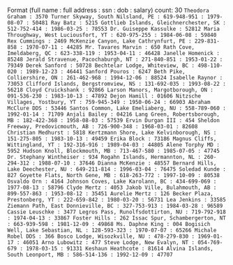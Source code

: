 Format (full name : full address : ssn : dob :  salary)
count: 30
`
Theodora Graham : 3570 Turner Skyway, South Nilsland, PE : 619-948-951 : 1979-08-07 : 50481
 Ray Batz : 5215 Gottlieb Islands, Gleichnerchester, SK : 512-752-414 : 1986-03-25 : 78553
 Dr. Guiseppe Kassulke : 52812 Maria Throughway, West Luciousfort, YT : 620-975-255 : 1984-06-08 : 59840
 Rex Cummings : 2469 McKenzie Canyon, Lake Cathrynfurt, PE : 229-831-858 : 1970-07-11 : 44285
 Mr. Tavares Marvin : 650 Rath Cove, Imeldaberg, QC : 623-338-119 : 1953-04-11 : 46428
 Janelle Homenick : 85248 Jerald Stravenue, Pacochaburgh, NT : 271-840-851 : 1953-01-22 : 79349
 Derek Sanford : 50728 Bechtelar Lodge, Whiteview, BC : 498-110-020 : 1989-12-23 : 46441
 Sanford Pouros : 6247 Beth Pike, Colliershire, ON : 261-462-968 : 1994-12-06 : 88524
 Isabelle Raynor : 73053 Clifford Islands, Bergstromview, NS : 131-692-035 : 1993-08-22 : 56218
 Cloyd Cruickshank : 92866 Larson Manors, Margotborough, ON : 091-536-230 : 1983-10-13 : 47892
 Dejon Hamill : 01606 Nitzsche Villages, Yostbury, YT : 759-945-349 : 1950-06-24 : 66903
 Abraham McClure DDS : 53446 Santos Common, Lake Emeliaberg, NU : 558-789-060 : 1992-01-14 : 71709
 Anjali Bailey : 04216 Lang Green, Robertsborough, MB : 182-422-368 : 1958-08-03 : 57539
 Ervin Durgan III : 454 Sheldon Freeway, Predovicmouth, AB : 726-900-348 : 1968-03-01 : 82608
 Christian Medhurst : 5818 Kertzmann Shore, Lake Kelvinborough, NS : 151-275-805 : 1983-10-13 : 49459
 Erika Block : 73186 Magnus Cliffs, Wittingland, YT : 192-316-916 : 1989-04-03 : 44805
 Alene Torphy MD : 5952 Hudson Knoll, Blockmouth, MB : 713-467-580 : 1985-07-05 : 47745
 Dr. Stephany Wintheiser : 934 Rogahn Islands, Hermannton, NL : 260-294-312 : 1988-07-10 : 37646
 Dianna McKenzie : 48557 Bernard Hills, Lake Deechester, NU : 649-211-814 : 1996-03-04 : 76475
 Soledad Kunde : 827 Goyette Flats, North Gene, MB : 618-263-772 : 1997-10-09 : 80538
 Osvaldo Orn : 4164 Johnson Coves, Lake Karolann, BC : 434-699-069 : 1977-08-13 : 58796
 Clyde Mertz : 4053 Jakob Ville, Bulahmouth, AB : 899-557-863 : 1953-08-12 : 35451
 Aurelie Mertz : 126 Becker Plaza, Prestonberg, YT : 222-659-842 : 1980-03-20 : 56731
 Lea Jenkins : 33585 Ziemann Path, East Donnieville, BC : 327-753-913 : 1984-03-28 : 96589
 Cassie Leuschke : 3477 Legros Pass, Runolfsdottirton, NU : 719-792-918 : 1974-04-13 : 33867
 Foster Hills : 262 Issac Spur, Schambergerton, NT : 663-939-598 : 1981-12-09 : 49868
 Ms. Daphne King : 004 Bogisich Well, Lake Sebastian, NL : 128-593-323 : 1970-07-07 : 65266
 Michale Robel DDS : 366 Bosco Lodge, Wisozkville, NU : 478-279-830 : 1969-01-17 : 46051
 Arno Lubowitz : 477 Steve Lodge, New Evalyn, NT : 054-769-679 : 1978-03-15 : 91331
 Keshaun Heathcote : 81614 Alvina Islands, South Leonport, MB : 586-514-136 : 1992-12-09 : 47707
`
